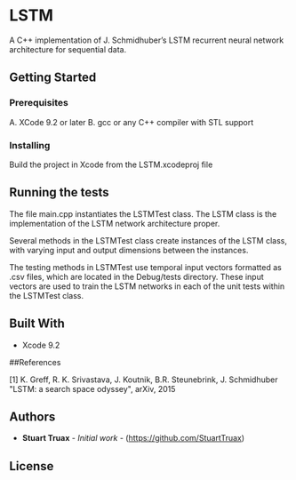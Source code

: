 # LSTM

A C++ implementation of J. Schmidhuber’s LSTM recurrent neural network architecture for sequential data. 

## Getting Started

### Prerequisites

A. XCode 9.2 or later
B. gcc or any C++ compiler with STL support


### Installing

Build the project in Xcode from the LSTM.xcodeproj file

## Running the tests

The file main.cpp instantiates the LSTMTest class. The LSTM class is the implementation of the LSTM network architecture proper. 

Several methods in the LSTMTest class create instances of the LSTM class, with varying input and output dimensions between the instances. 

The testing methods in LSTMTest use temporal input vectors formatted as .csv files, which are located in the Debug/tests directory. These input vectors are used to train the LSTM networks in each of the unit tests within the LSTMTest class. 


## Built With

* Xcode 9.2


##References

[1]  K. Greff, R. K. Srivastava, J. Koutnik, B.R. Steunebrink, J. Schmidhuber 
     "LSTM: a search space odyssey", arXiv, 2015

## Authors

* **Stuart Truax** - *Initial work* - (https://github.com/StuartTruax)


## License





